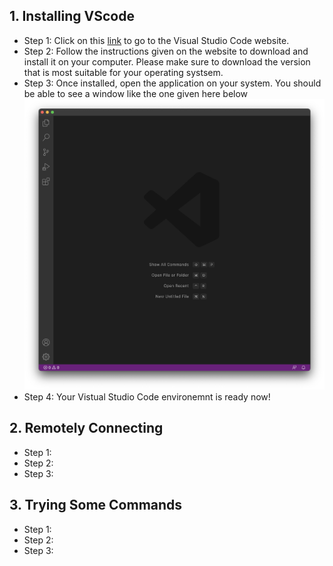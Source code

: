 ## 1. Installing VScode
   * Step 1: Click on this [link](https://code.visualstudio.com) to go to the Visual Studio Code website.
   * Step 2: Follow the instructions given on the website to download and install it on your computer. Please make sure to download the version that is most suitable for your operating systsem. 
   * Step 3: Once installed, open the application on your system. You should be able to see a window like the one given here below ![Image](https://github.com/keshuvv/cse15lwi23-lab-reports/blob/main/images/VSC.png)
   * Step 4: Your Vistual Studio Code environemnt is ready now! 
   
   
## 2. Remotely Connecting 
   * Step 1: 
   * Step 2: 
   * Step 3:


## 3. Trying Some Commands
   * Step 1:
   * Step 2: 
   * Step 3: 
